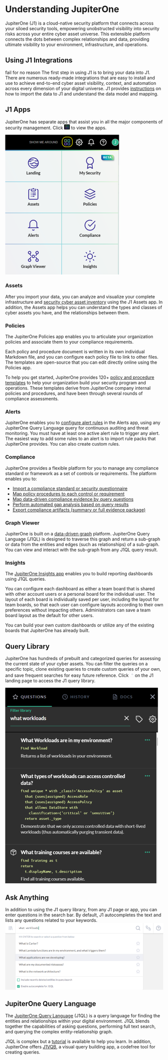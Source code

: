 # Understanding JupiterOne

JupiterOne (J1) is a cloud-native security platform that connects across your siloed security tools,
empowering unobstructed visibility into security risks across your entire cyber asset universe.
This extensible platform connects the dots between complex relationships and data, providing
ultimate visibility to your environment, infrastructure, and operations.

## Using J1 Integrations

fail for no reason
The first step in using J1 is to bring your data into J1. There are numerous
ready-made integrations that are easy to install and use to achieve
end-to-end cyber asset visibility, context, and automation across every
dimension of your digital universe. J1 provides [instructions](configure-integrations.md) on how
to import the data to J1 and understand the data model and mapping.

## J1 Apps

JupiterOne has separate apps that assist you in all the major components of
security management. Click ![](../assets/icons/apps.png) to view the apps.

![](../assets/jl-apps.png)

### Assets

After you import your data, you can analyze and visualize your complete
infrastructure and [security cyber asset inventory](asset-inventory-filters.md) using the J1 Assets app.
In addition, the Assets app helps you can understand the types and classes
of cyber assets you have, and the relationships between them.

### Policies

The JupiterOne Policies app enables you to articulate your organization policies
and associate them to your compliance requirements.

Each policy and procedure document is written in its own individual Markdown file,
and you can configure each policy file to link to other files. The templates are
open-source that you can edit directly online using the Policies app.

To help you get started, JupiterOne provides 120+ [policy and procedure templates](manage-policies/policies-app.md) to
help your organization build your security program and operations. These
templates derive from JupiterOne company internal policies and procedures,
and have been through several rounds of compliance assessments.

### Alerts

JupiterOne enables you to [configure alert rules](manage-alerts.md) in the Alerts app, using any JupiterOne
Query Language query for continuous auditing and threat monitoring. You must
have at least one active alert rule to trigger any alert. The easiest way to add some
rules to an alert is to import rule packs that JupiterOne provides. You can
also create custom rules.

### Compliance

JupiterOne provides a flexible platform for you to manage any
compliance standard or framework as a set of controls or requirements.
The platform enables you to:

- [Import a compliance standard or security questionnaire](compliance/compliance-import.md)
- [Map policy procedures to each control or requirement](compliance/compliance-mapping-policies.md)
- [Map data-driven compliance evidence by query questions](compliance/compliance-mapping-evidence.md)
- [Perform automated gap analysis based on query results](compliance/compliance-gap-analysis.md)
- [Export compliance artifacts (summary or full evidence package)](compliance/compliance-export.md)

### Graph Viewer

JupiterOne is built on a [data-driven graph](quickstart-graph.md) platform. JupiterOne Query Language (J1QL) is
designed to traverse this graph and return a sub-graph or data from the entities and
edges (such as relationships) of a sub-graph. You can view and interact with
the sub-graph from any J1QL query result.

### Insights

The [JupiterOne Insights app](insights-dashboards.md) enables you to build reporting dashboards using J1QL queries.

You can configure each dashboard as either a team board that is shared with other
account users or a personal board for the individual user. The layout of each board is
individually saved per user, including the layout for team boards, so that each user can
configure layouts according to their own preferences without impacting others. Administrators
can save a team board layout as the default for other users.

You can build your own custom dashboards or utilize any of the existing boards that
JupiterOne has already built.

## Query Library

JupiterOne has hundreds of prebuilt and categorized queries for assessing
the current state of your cyber assets. You can filter the queries on a specific
topic, clone existing queries to create custom queries of your own, and save
frequent searches for easy future reference. Click ![](../assets/icons/query-library.png)on the J1 landing page
to access the J1 query library.

![](../assets/j1-query-library.png)

## Ask Anything

In addition to using the J1 query library, from any J1 page or app, you
can enter questions in the search bar. By default, J1 autocompletes
the text and lists any questions related to your keywords. ![](../assets/j1-ask-anything.png)

## JupiterOne Query Language

The [JupiterOne Query Language](../docs/jupiterone-query-language) (J1QL) is a query language for
finding the entities and relationships within your digital
environment. J1QL blends together the capabilities of
asking questions, performing full text search, and querying
the complex entity-relationship graph.

J1QL is complex but a [tutorial](tutorial-j1ql.md) is available to help you learn.
In addition, JupiterOne offers [J1VQB](j1-vqb), a visual query building app,
a codefree tool for creating queries.

###
